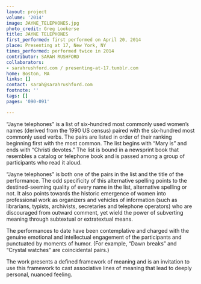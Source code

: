 ```yaml
---
layout: project
volume: '2014'
image: JAYNE_TELEPHONES.jpg
photo_credit: Greg Lookerse
title: JAYNE TELEPHONES
first_performed: first performed on April 20, 2014
place: Presenting at 17, New York, NY
times_performed: performed twice in 2014
contributor: SARAH RUSHFORD
collaborators:
- sarahrushford.com / presenting-at-17.tumblr.com
home: Boston, MA
links: []
contact: sarah@sarahrushford.com
footnote: ''
tags: []
pages: '090-091'

---
```


“Jayne telephones” is a list of six-hundred most commonly used women’s names (derived from the 1990 US census) paired with the six-hundred most commonly used verbs. The pairs are listed in order of their ranking beginning first with the most common. The list begins with “Mary is” and ends with “Christi devotes.” The list is bound in a newsprint book that resembles a catalog or telephone book and is passed among a group of participants who read it aloud.

“Jayne telephones” is both one of the pairs in the list and the title of the performance. The odd specificity of this alternative spelling points to the destined-seeming quality of every name in the list, alternative spelling or not. It also points towards the historic emergence of women into professional work as organizers and vehicles of information (such as librarians, typists, archivists, secretaries and telephone operators) who are discouraged from outward comment, yet wield the power of subverting meaning through subtextual or extratextual means.

The performances to date have been contemplative and charged with the genuine emotional and intellectual engagement of the participants and punctuated by moments of humor. (For example, “Dawn breaks” and “Crystal watches” are coincidental pairs.)

The work presents a defined framework of meaning and is an invitation to use this framework to cast associative lines of meaning that lead to deeply personal, nuanced feeling.
